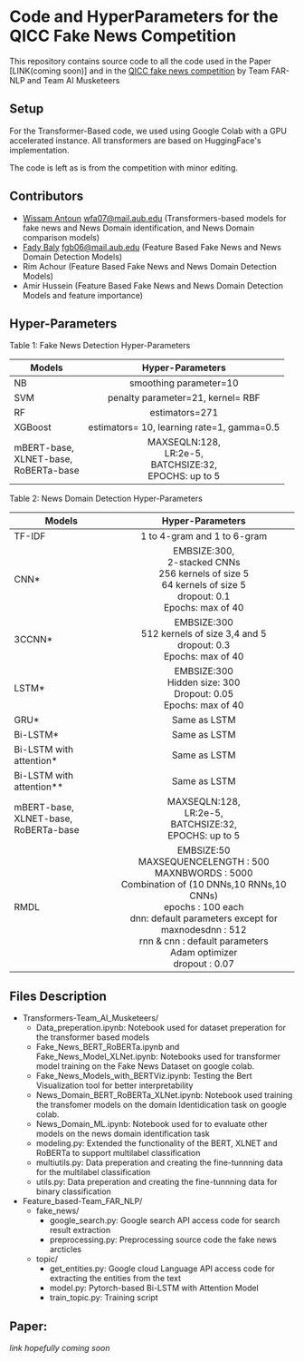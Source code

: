# Code and HyperParameters for the QICC Fake News Competition

This repository contains source code to all the code used in the Paper [LINK(coming soon)] and in the [QICC fake news competition](https://sites.google.com/view/fakenews-contest) by Team FAR-NLP and Team AI Musketeers

## Setup
For the Transformer-Based code, we used using Google Colab with a GPU accelerated instance. All transformers are based on HuggingFace's implementation.

The code is left as is from the competition with minor editing.

## Contributors

- [Wissam Antoun](https://github.com/WissamAntoun) wfa07@mail.aub.edu (Transformers-based models for fake news and News Domain identification, and News Domain comparison models)
- [Fady Baly](https://github.com/fadybaly) fgb06@mail.aub.edu (Feature Based Fake News and News Domain Detection Models)
- Rim Achour (Feature Based Fake News and News Domain Detection Models)
- Amir Hussein (Feature Based Fake News and News Domain Detection Models and feature importance)

## Hyper-Parameters

Table 1: Fake News Detection Hyper-Parameters

| Models   |      Hyper-Parameters      |
|----------|:-------------:|
| NB |  smoothing parameter=10 |
| SVM |    penalty parameter=21, kernel= RBF   |
| RF | estimators=271 |
| XGBoost | estimators= 10, learning rate=1, gamma=0.5 |
| mBERT-base, <br>XLNET-base, <br>RoBERTa-base | MAXSEQLN:128, <br>LR:2e-5, <br>BATCHSIZE:32, <br>EPOCHS: up to 5 |

Table 2: News Domain Detection Hyper-Parameters

| Models   |      Hyper-Parameters      |
|----------|:-------------:|
| TF-IDF |  1 to 4-gram and 1 to 6-gram |
| CNN* |    EMBSIZE:300,<br>2-stacked CNNs<br>256 kernels of size 5<br>64 kernels of size 5<br>dropout: 0.1<br>Epochs: max of 40   |
| 3CCNN* | EMBSIZE:300<br>512 kernels of size 3,4 and 5<br>dropout: 0.3<br>Epochs: max of 40 |
| LSTM* | EMBSIZE:300<br>Hidden size: 300<br>Dropout: 0.05<br>Epochs: max of 40 |
| GRU* | Same as LSTM |
| Bi-LSTM* | Same as LSTM |
| Bi-LSTM with attention* | Same as LSTM |
| Bi-LSTM with attention** | Same as LSTM |
| mBERT-base, <br>XLNET-base, <br>RoBERTa-base | MAXSEQLN:128, <br>LR:2e-5, <br>BATCHSIZE:32, <br>EPOCHS: up to 5 |
| RMDL | EMBSIZE:50<br>MAXSEQUENCELENGTH : 500<br>MAXNBWORDS : 5000<br>Combination of (10 DNNs,10 RNNs,10 CNNs)<br>epochs : 100 each<br>dnn: default parameters except for<br>maxnodesdnn : 512<br>rnn & cnn : default parameters<br>Adam optimizer<br>dropout : 0.07 |

## Files Description
* Transformers-Team_AI_Musketeers/
    - Data_preperation.ipynb: Notebook used for dataset preperation for the transformer based models
    - Fake_News_BERT_RoBERTa.ipynb and Fake_News_Model_XLNet.ipynb: Notebooks used for transformer model training on the Fake News Dataset on google colab.
    - Fake_News_Models_with_BERTViz.ipynb: Testing the Bert Visualization tool for better interpretability
    - News_Domain_BERT_RoBERTa_XLNet.ipynb: Notebook used training the transfomer models on the domain Identidication task on google colab.
    - News_Domain_ML.ipynb: Notebook used for to evaluate other models on the news domain identification task
    - modeling.py: Extended the functionality of the BERT, XLNET and RoBERTa to support multilabel classification
    - multiutils.py: Data preperation and creating the fine-tunnning data for the multilabel classification
    - utils.py: Data preperation and creating the fine-tunnning data for binary classification
* Feature_based-Team_FAR_NLP/
    * fake_news/
        - google_search.py: Google search API access code for search result extraction
        - preprocessing.py: Preprocessing source code the fake news arcticles
    * topic/
        - get_entities.py: Google cloud Language API access code for extracting the entities from the text
        - model.py: Pytorch-based Bi-LSTM with Attention Model
        - train_topic.py: Training script

## Paper:
*link hopefully coming soon* 